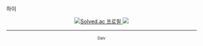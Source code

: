 하이

<p align="center">
  <a href="https://solved.ac/dntjcks">
    <img src="http://mazassumnida.wtf/api/v2/generate_badge?boj=dntjcks" alt="Solved.ac 프로필"/>
    <img src="http://mazandi.herokuapp.com/api?handle={handle}&theme=dark"/>
  </a>
</p>

---

<p align="center" style="font-size: 10px;">Daiv</p>
